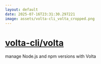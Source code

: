 ```yaml
---
layout: default
date: 2025-07-16T23:31:30.297221
image: assets/volta-cli_volta_cropped.png
---
```


# [volta-cli/volta](https://github.com/volta-cli/volta)

manage Node.js and npm versions with Volta

